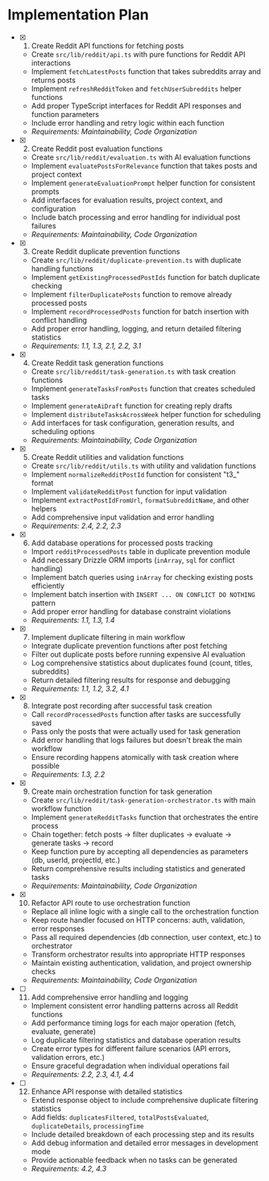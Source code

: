 # Implementation Plan

- [x] 1. Create Reddit API functions for fetching posts
  - Create `src/lib/reddit/api.ts` with pure functions for Reddit API interactions
  - Implement `fetchLatestPosts` function that takes subreddits array and returns posts
  - Implement `refreshRedditToken` and `fetchUserSubreddits` helper functions
  - Add proper TypeScript interfaces for Reddit API responses and function parameters
  - Include error handling and retry logic within each function
  - _Requirements: Maintainability, Code Organization_

- [x] 2. Create Reddit post evaluation functions
  - Create `src/lib/reddit/evaluation.ts` with AI evaluation functions
  - Implement `evaluatePostsForRelevance` function that takes posts and project context
  - Implement `generateEvaluationPrompt` helper function for consistent prompts
  - Add interfaces for evaluation results, project context, and configuration
  - Include batch processing and error handling for individual post failures
  - _Requirements: Maintainability, Code Organization_

- [x] 3. Create Reddit duplicate prevention functions
  - Create `src/lib/reddit/duplicate-prevention.ts` with duplicate handling functions
  - Implement `getExistingProcessedPostIds` function for batch duplicate checking
  - Implement `filterDuplicatePosts` function to remove already processed posts
  - Implement `recordProcessedPosts` function for batch insertion with conflict handling
  - Add proper error handling, logging, and return detailed filtering statistics
  - _Requirements: 1.1, 1.3, 2.1, 2.2, 3.1_

- [x] 4. Create Reddit task generation functions
  - Create `src/lib/reddit/task-generation.ts` with task creation functions
  - Implement `generateTasksFromPosts` function that creates scheduled tasks
  - Implement `generateAiDraft` function for creating reply drafts
  - Implement `distributeTasksAcrossWeek` helper function for scheduling
  - Add interfaces for task configuration, generation results, and scheduling options
  - _Requirements: Maintainability, Code Organization_

- [x] 5. Create Reddit utilities and validation functions
  - Create `src/lib/reddit/utils.ts` with utility and validation functions
  - Implement `normalizeRedditPostId` function for consistent "t3\_" format
  - Implement `validateRedditPost` function for input validation
  - Implement `extractPostIdFromUrl`, `formatSubredditName`, and other helpers
  - Add comprehensive input validation and error handling
  - _Requirements: 2.4, 2.2, 2.3_

- [x] 6. Add database operations for processed posts tracking
  - Import `redditProcessedPosts` table in duplicate prevention module
  - Add necessary Drizzle ORM imports (`inArray`, `sql` for conflict handling)
  - Implement batch queries using `inArray` for checking existing posts efficiently
  - Implement batch insertion with `INSERT ... ON CONFLICT DO NOTHING` pattern
  - Add proper error handling for database constraint violations
  - _Requirements: 1.1, 1.3, 1.4_

- [x] 7. Implement duplicate filtering in main workflow
  - Integrate duplicate prevention functions after post fetching
  - Filter out duplicate posts before running expensive AI evaluation
  - Log comprehensive statistics about duplicates found (count, titles, subreddits)
  - Return detailed filtering results for response and debugging
  - _Requirements: 1.1, 1.2, 3.2, 4.1_

- [x] 8. Integrate post recording after successful task creation
  - Call `recordProcessedPosts` function after tasks are successfully saved
  - Pass only the posts that were actually used for task generation
  - Add error handling that logs failures but doesn't break the main workflow
  - Ensure recording happens atomically with task creation where possible
  - _Requirements: 1.3, 2.2_

- [x] 9. Create main orchestration function for task generation
  - Create `src/lib/reddit/task-generation-orchestrator.ts` with main workflow function
  - Implement `generateRedditTasks` function that orchestrates the entire process
  - Chain together: fetch posts → filter duplicates → evaluate → generate tasks → record
  - Keep function pure by accepting all dependencies as parameters (db, userId, projectId, etc.)
  - Return comprehensive results including statistics and generated tasks
  - _Requirements: Maintainability, Code Organization_

- [x] 10. Refactor API route to use orchestration function
  - Replace all inline logic with a single call to the orchestration function
  - Keep route handler focused on HTTP concerns: auth, validation, error responses
  - Pass all required dependencies (db connection, user context, etc.) to orchestrator
  - Transform orchestrator results into appropriate HTTP responses
  - Maintain existing authentication, validation, and project ownership checks
  - _Requirements: Maintainability, Code Organization_

- [ ] 11. Add comprehensive error handling and logging
  - Implement consistent error handling patterns across all Reddit functions
  - Add performance timing logs for each major operation (fetch, evaluate, generate)
  - Log duplicate filtering statistics and database operation results
  - Create error types for different failure scenarios (API errors, validation errors, etc.)
  - Ensure graceful degradation when individual operations fail
  - _Requirements: 2.2, 2.3, 4.1, 4.4_

- [ ] 12. Enhance API response with detailed statistics
  - Extend response object to include comprehensive duplicate filtering statistics
  - Add fields: `duplicatesFiltered`, `totalPostsEvaluated`, `duplicateDetails`, `processingTime`
  - Include detailed breakdown of each processing step and its results
  - Add debug information and detailed error messages in development mode
  - Provide actionable feedback when no tasks can be generated
  - _Requirements: 4.2, 4.3_
